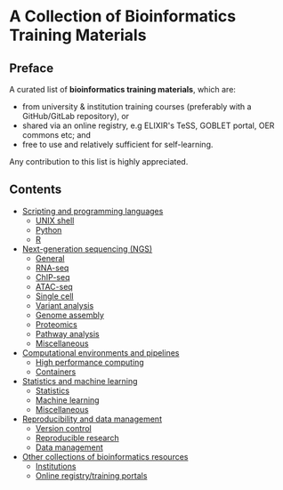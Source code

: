  
# A Collection of Bioinformatics Training Materials


## Preface

A curated list of **bioinformatics training materials**, which are:

- from university & institution training courses (preferably with a GitHub/GitLab repository), or
- shared via an online registry, e.g ELIXIR's TeSS, GOBLET portal, OER commons etc; and
- free to use and relatively sufficient for self-learning. 


Any contribution to this list is highly appreciated.
 

## Contents 
- [Scripting and programming languages](scripting-and-programming-languages.md#scripting-and-programming-languages)
  - [UNIX shell](scripting-and-programming-languages.md#unix-shell)
  - [Python](scripting-and-programming-languages.md#python)
  - [R](scripting-and-programming-languages.md#r)
- [Next-generation sequencing (NGS)](next-generation-sequencing-ngs.md#next-generation-sequencing-ngs)
  - [General](next-generation-sequencing-ngs.md#general)
  - [RNA-seq](next-generation-sequencing-ngs.md#rna-seq)
  - [ChIP-seq](next-generation-sequencing-ngs.md#chip-seq)
  - [ATAC-seq](next-generation-sequencing-ngs.md#atac-seq)  
  - [Single cell](next-generation-sequencing-ngs.md#single-cell)
  - [Variant analysis](next-generation-sequencing-ngs.md#variant-analysis)
  - [Genome assembly](next-generation-sequencing-ngs.md#genome-assembly) 
  - [Proteomics](next-generation-sequencing-ngs.md#proteomics)
  - [Pathway analysis](next-generation-sequencing-ngs.md#pathway-analysis)
  - [Miscellaneous](next-generation-sequencing-ngs.md#miscellaneous)
- [Computational environments and pipelines](computational-environments-and-pipelines.md#computational-environments-and-pipelines)
  - [High performance computing](computational-environments-and-pipelines.md#high-performance-computing)
  - [Containers](computational-environments-and-pipelines.md#containers)
- [Statistics and machine learning](statistics-and-machine-learning.md#statistics-and-machine-learning)
  - [Statistics](statistics-and-machine-learning.md#statistics)
  - [Machine learning](statistics-and-machine-learning.md#machine-learning)
  - [Miscellaneous](statistics-and-machine-learning.md#miscellaneous)
- [Reproducibility and data management](reproducibility-and-data-management.md#reproducibility-and-data-management)
  - [Version control](reproducibility-and-data-management.md#git)
  - [Reproducible research](reproducibility-and-data-management.md#reproducible-research)
  - [Data management](reproducibility-and-data-management.md#data-management)
- [Other collections of bioinformatics resources](other-collections.md#other-collections-of-bioinformatics-resources)
  - [Institutions](other-collections.md#institutions)
  - [Online registry/training portals](other-collections.md#online-registrytraining-portals)

 